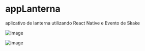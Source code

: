 # appLanterna
aplicativo de lanterna utilizando React Native e Evento de Skake


![image](https://user-images.githubusercontent.com/99933188/171771242-4a07e003-65fa-4dab-8d17-a5140be1b3ad.png)

![image](https://user-images.githubusercontent.com/99933188/171771273-38ac55db-a4c8-457d-b026-7ac84611321b.png)
